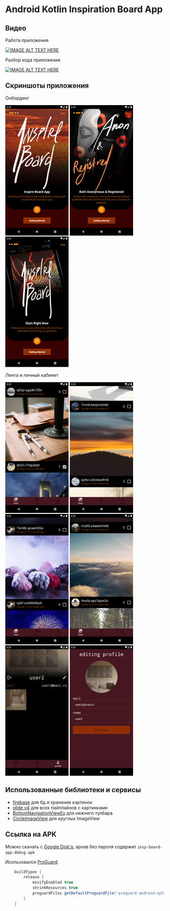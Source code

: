 # Android Kotlin Inspiration Board App

## Видео

Работа приложения 

[![IMAGE ALT TEXT HERE](https://img.youtube.com/vi/Wb77MXDokv8/0.jpg)](https://www.youtube.com/watch?v=Wb77MXDokv8)

Разбор кода приложения

[![IMAGE ALT TEXT HERE](https://img.youtube.com/vi/uZoVA13Y2os/0.jpg)](https://www.youtube.com/watch?v=uZoVA13Y2os)

## Скриншоты приложения

Онбординг

<img src="https://github.com/P1nkL1on/AndroidInspBoard/blob/master/screenshots/Screenshot_1622147285.png?raw=true" width="200"> <img src="https://github.com/P1nkL1on/AndroidInspBoard/blob/master/screenshots/Screenshot_1622147287.png?raw=true" width="200"> <img src="https://github.com/P1nkL1on/AndroidInspBoard/blob/master/screenshots/Screenshot_1622147289.png?raw=true" width="200">

Лента и личный кабинет

<img src="https://github.com/P1nkL1on/AndroidInspBoard/blob/master/screenshots/Screenshot_1622147295.png?raw=true" width="200"> <img src="https://github.com/P1nkL1on/AndroidInspBoard/blob/master/screenshots/Screenshot_1622147303.png?raw=true" width="200"> <img src="https://github.com/P1nkL1on/AndroidInspBoard/blob/master/screenshots/Screenshot_1622147307.png?raw=true" width="200">
<img src="https://github.com/P1nkL1on/AndroidInspBoard/blob/master/screenshots/Screenshot_1622147315.png?raw=true" width="200"> <img src="https://github.com/P1nkL1on/AndroidInspBoard/blob/master/screenshots/Screenshot_1622147320.png?raw=true" width="200"> <img src="https://github.com/P1nkL1on/AndroidInspBoard/blob/master/screenshots/Screenshot_1622147324.png?raw=true" width="200">

## Использованные библиотеки и сервисы

* [firebase](https://console.firebase.google.com/) для бд и хранения картинок
* [glide v4](https://bumptech.github.io/glide/) для всех пайплайнов с картинками
* [BottomNavigationViewEx](https://github.com/ittianyu/BottomNavigationViewEx) для нижнего тулбара
* [CircleImageView](https://github.com/hdodenhof/CircleImageView) для круглых ImageView

## Ссылка на APK

Можно скачать с [Google Disk'a](https://drive.google.com/file/d/1ms0Hud_zd0nHrbItXFoSMndbmWUQN9vG/view?usp=sharing), архив без пароля содержит `insp-board-app-debug.apk` 

Исользовался [ProGuard](https://developer.android.com/studio/build/shrink-code):
```gradle
    buildTypes {
        release {
            minifyEnabled true
            shrinkResources true
            proguardFiles getDefaultProguardFile('proguard-android-optimize.txt'), 'proguard-rules.pro'
        }
    }
```
